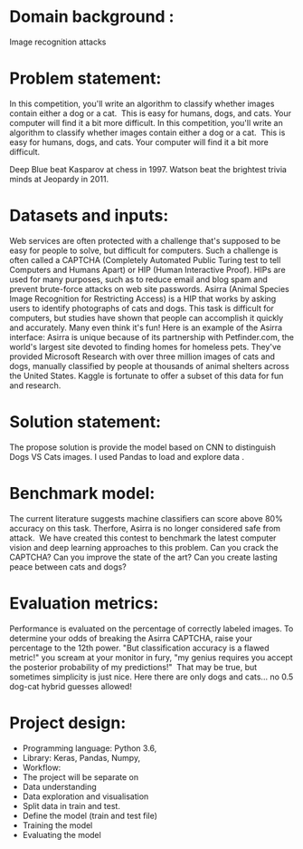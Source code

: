 # Domain background : 
Image recognition attacks

# Problem statement: 
In this competition, you'll write an algorithm to classify whether images contain either a dog or a cat.  This is easy for humans, dogs, and cats. Your computer will find it a bit more difficult.
In this competition, you'll write an algorithm to classify whether images contain either a dog or a cat.  This is easy for humans, dogs, and cats. Your computer will find it a bit more difficult.
 
Deep Blue beat Kasparov at chess in 1997.
Watson beat the brightest trivia minds at Jeopardy in 2011.


# Datasets and inputs:
Web services are often protected with a challenge that's supposed to be easy for people to solve, but difficult for computers. Such a challenge is often called a CAPTCHA (Completely Automated Public Turing test to tell Computers and Humans Apart) or HIP (Human Interactive Proof). HIPs are used for many purposes, such as to reduce email and blog spam and prevent brute-force attacks on web site passwords.
Asirra (Animal Species Image Recognition for Restricting Access) is a HIP that works by asking users to identify photographs of cats and dogs. This task is difficult for computers, but studies have shown that people can accomplish it quickly and accurately. Many even think it's fun! Here is an example of the Asirra interface:
Asirra is unique because of its partnership with Petfinder.com, the world's largest site devoted to finding homes for homeless pets. They've provided Microsoft Research with over three million images of cats and dogs, manually classified by people at thousands of animal shelters across the United States. Kaggle is fortunate to offer a subset of this data for fun and research. 

# Solution statement:
The propose solution is provide the model based on CNN to distinguish Dogs VS Cats images. I used Pandas to load and explore data .

# Benchmark model:
The current literature suggests machine classifiers can score above 80% accuracy on this task. Therfore, Asirra is no longer considered safe from attack.  We have created this contest to benchmark the latest computer vision and deep learning approaches to this problem. Can you crack the CAPTCHA? Can you improve the state of the art? Can you create lasting peace between cats and dogs?

# Evaluation metrics:
Performance is evaluated on the percentage of correctly labeled images. To determine your odds of breaking the Asirra CAPTCHA, raise your percentage to the 12th power.
"But classification accuracy is a flawed metric!" you scream at your monitor in fury, "my genius requires you accept the posterior probability of my predictions!"  That may be true, but sometimes simplicity is just nice. Here there are only dogs and cats... no 0.5 dog-cat hybrid guesses allowed!
    
# Project design:
-   Programming language: Python 3.6, 
-   Library: Keras, Pandas, Numpy, 
-   Workflow:
-   The project will be separate on 
-	Data understanding
-	Data exploration and visualisation 
-	Split data in train and test.
-	Define the model (train and test file) 
-   Training the model
-	Evaluating the model
